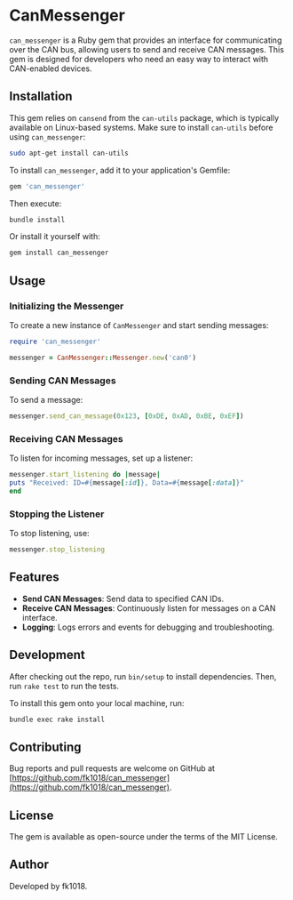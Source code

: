 # CanMessenger

`can_messenger` is a Ruby gem that provides an interface for communicating over the CAN bus, allowing users to send and receive CAN messages. This gem is designed for developers who need an easy way to interact with CAN-enabled devices.

## Installation

This gem relies on `cansend` from the `can-utils` package, which is typically available on Linux-based systems. Make sure to install `can-utils` before using `can_messenger`:

```bash
sudo apt-get install can-utils
```

To install `can_messenger`, add it to your application's Gemfile:

```ruby
gem 'can_messenger'
```

Then execute:

```bash
bundle install
```

Or install it yourself with:

```bash
gem install can_messenger
```

## Usage

### Initializing the Messenger

To create a new instance of `CanMessenger` and start sending messages:

```ruby
require 'can_messenger'

messenger = CanMessenger::Messenger.new('can0')
```

### Sending CAN Messages

To send a message:

```ruby
messenger.send_can_message(0x123, [0xDE, 0xAD, 0xBE, 0xEF])
```

### Receiving CAN Messages

To listen for incoming messages, set up a listener:

```ruby
messenger.start_listening do |message|
puts "Received: ID=#{message[:id]}, Data=#{message[:data]}"
end
```

### Stopping the Listener

To stop listening, use:

```ruby
messenger.stop_listening
```

## Features

- **Send CAN Messages**: Send data to specified CAN IDs.
- **Receive CAN Messages**: Continuously listen for messages on a CAN interface.
- **Logging**: Logs errors and events for debugging and troubleshooting.

## Development

After checking out the repo, run `bin/setup` to install dependencies. Then, run `rake test` to run the tests.

To install this gem onto your local machine, run:

```bash
bundle exec rake install
```

## Contributing

Bug reports and pull requests are welcome on GitHub at [https://github.com/fk1018/can_messenger](https://github.com/fk1018/can_messenger).

## License

The gem is available as open-source under the terms of the MIT License.

## Author

Developed by fk1018.
